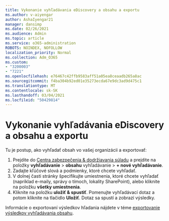 ```yaml
---
title: Vykonanie vyhľadávania eDiscovery a obsahu a exportu
ms.author: v-aiyengar
author: AshaIyengar21
manager: dansimp
ms.date: 02/26/2021
ms.audience: Admin
ms.topic: article
ms.service: o365-administration
ROBOTS: NOINDEX, NOFOLLOW
localization_priority: Normal
ms.collection: Adm_O365
ms.custom:
- "3200003"
- "7221"
ms.openlocfilehash: e76467c42ffb9583aff51a05ea8ceaadb265a8ac
ms.sourcegitcommit: f4ba304b92ed01e35273ecda67e9dc3ad9d475c1
ms.translationtype: MT
ms.contentlocale: sk-SK
ms.lasthandoff: 03/04/2021
ms.locfileid: "50429814"
---
```

# <a name="perform-an-ediscoverycontent-search-and-export"></a>Vykonanie vyhľadávania eDiscovery a obsahu a exportu

Tu je postup, ako vyhľadať obsah vo vašej organizácii a exportovať:

1. Prejdite do [Centra zabezpečenia & dodržiavania súladu](https://go.microsoft.com/fwlink/?linkid=2086958) a prejdite na položky **vyhľadávanie**  >  **obsahu** vyhľadávanie  >  **+ nové vyhľadávanie**.
1. Zadajte kľúčové slová a podmienky, ktoré chcete vyhľadať.
1. V dolnej časti stránky špecifikujte umiestnenia, ktoré chcete vyhľadať (napríklad e-maily, správy o tímoch, lokality SharePoint), alebo kliknite na položku **všetky umiestnenia**.
1. Kliknite na položku **uložiť & spustiť**. Pomenujte vyhľadávací dotaz a potom kliknite na tlačidlo **Uložiť**. Dotaz sa spustí a zobrazí výsledky.

Informácie o exportovaní výsledkov hľadania nájdete v téme [exportovanie výsledkov vyhľadávania obsahu](https://go.microsoft.com/fwlink/?linkid=2102118).

